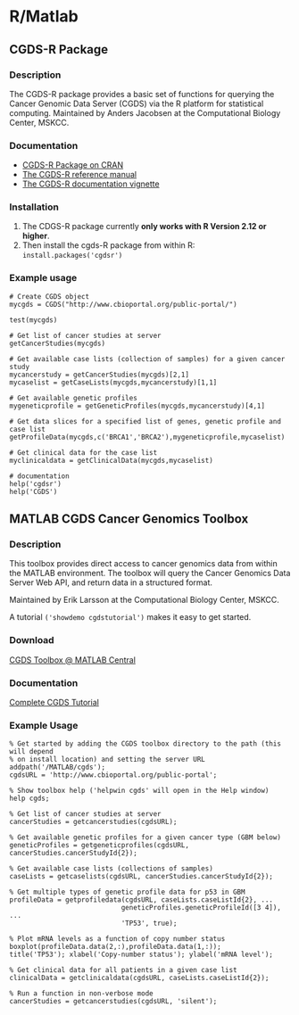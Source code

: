 # R/Matlab

## CGDS-R Package

### Description

The CGDS-R package provides a basic set of functions for querying the Cancer
Genomic Data Server (CGDS) via the R platform for statistical computing.
Maintained by Anders Jacobsen at the Computational Biology Center, MSKCC.

### Documentation

- [CGDS-R Package on CRAN](http://cran.r-project.org/web/packages/cgdsr/index.html)
- [The CGDS-R reference manual](http://cran.r-project.org/web/packages/cgdsr/cgdsr.pdf)
- [The CGDS-R documentation vignette](http://cran.r-project.org/web/packages/cgdsr/vignettes/cgdsr.pdf)

### Installation

1. The CDGS-R package currently **only works with R Version 2.12 or higher**.
2. Then install the cgds-R package from within R: `install.packages('cgdsr')`

### Example usage
```
# Create CGDS object
mycgds = CGDS("http://www.cbioportal.org/public-portal/")

test(mycgds)

# Get list of cancer studies at server
getCancerStudies(mycgds)

# Get available case lists (collection of samples) for a given cancer study
mycancerstudy = getCancerStudies(mycgds)[2,1]
mycaselist = getCaseLists(mycgds,mycancerstudy)[1,1]

# Get available genetic profiles
mygeneticprofile = getGeneticProfiles(mycgds,mycancerstudy)[4,1]

# Get data slices for a specified list of genes, genetic profile and case list
getProfileData(mycgds,c('BRCA1','BRCA2'),mygeneticprofile,mycaselist)

# Get clinical data for the case list
myclinicaldata = getClinicalData(mycgds,mycaselist)

# documentation
help('cgdsr')
help('CGDS')
```

## MATLAB CGDS Cancer Genomics Toolbox

### Description
This toolbox provides direct access to cancer genomics data from within the
MATLAB environment. The toolbox will query the Cancer Genomics Data Server Web
API, and return data in a structured format.

Maintained by Erik Larsson at the Computational Biology Center, MSKCC.

A tutorial `('showdemo cgdstutorial')` makes it easy to get started.

### Download
[CGDS Toolbox @ MATLAB Central](http://www.mathworks.com/matlabcentral/fileexchange/31297-mskcc-cgds-cancer-genomics-toolbox)

### Documentation
[Complete CGDS Tutorial](http://www.mathworks.com/matlabcentral/fileexchange/31297-mskcc-cgds-cancer-genomics-toolbox/content/html/cgdstutorial.html)

### Example Usage
```
% Get started by adding the CGDS toolbox directory to the path (this will depend
% on install location) and setting the server URL
addpath('/MATLAB/cgds');
cgdsURL = 'http://www.cbioportal.org/public-portal';

% Show toolbox help ('helpwin cgds' will open in the Help window)
help cgds;

% Get list of cancer studies at server
cancerStudies = getcancerstudies(cgdsURL);

% Get available genetic profiles for a given cancer type (GBM below)
geneticProfiles = getgeneticprofiles(cgdsURL, cancerStudies.cancerStudyId{2});

% Get available case lists (collections of samples)
caseLists = getcaselists(cgdsURL, cancerStudies.cancerStudyId{2});

% Get multiple types of genetic profile data for p53 in GBM
profileData = getprofiledata(cgdsURL, caseLists.caseListId{2}, ...
                            geneticProfiles.geneticProfileId([3 4]), ...
                            'TP53', true);

% Plot mRNA levels as a function of copy number status
boxplot(profileData.data(2,:),profileData.data(1,:));
title('TP53'); xlabel('Copy-number status'); ylabel('mRNA level');

% Get clinical data for all patients in a given case list
clinicalData = getclinicaldata(cgdsURL, caseLists.caseListId{2});

% Run a function in non-verbose mode
cancerStudies = getcancerstudies(cgdsURL, 'silent');
```
